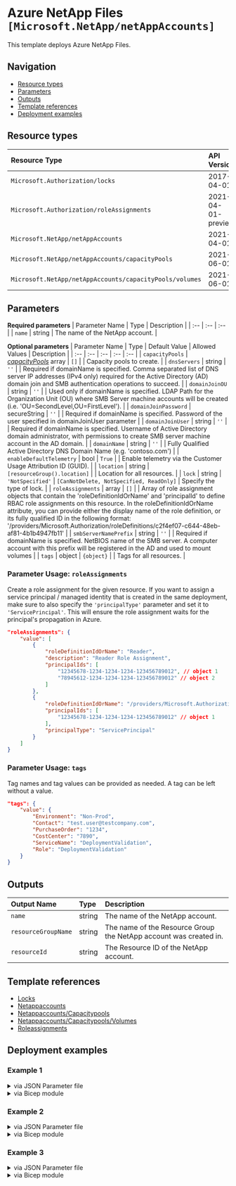 # Azure NetApp Files `[Microsoft.NetApp/netAppAccounts]`

This template deploys Azure NetApp Files.

## Navigation

- [Resource types](#Resource-types)
- [Parameters](#Parameters)
- [Outputs](#Outputs)
- [Template references](#Template-references)
- [Deployment examples](#Deployment-examples)

## Resource types

| Resource Type | API Version |
| :-- | :-- |
| `Microsoft.Authorization/locks` | 2017-04-01 |
| `Microsoft.Authorization/roleAssignments` | 2021-04-01-preview |
| `Microsoft.NetApp/netAppAccounts` | 2021-04-01 |
| `Microsoft.NetApp/netAppAccounts/capacityPools` | 2021-06-01 |
| `Microsoft.NetApp/netAppAccounts/capacityPools/volumes` | 2021-06-01 |

## Parameters

**Required parameters**
| Parameter Name | Type | Description |
| :-- | :-- | :-- |
| `name` | string | The name of the NetApp account. |

**Optional parameters**
| Parameter Name | Type | Default Value | Allowed Values | Description |
| :-- | :-- | :-- | :-- | :-- |
| `capacityPools` | _[capacityPools](capacityPools/readme.md)_ array | `[]` |  | Capacity pools to create. |
| `dnsServers` | string | `''` |  | Required if domainName is specified. Comma separated list of DNS server IP addresses (IPv4 only) required for the Active Directory (AD) domain join and SMB authentication operations to succeed. |
| `domainJoinOU` | string | `''` |  | Used only if domainName is specified. LDAP Path for the Organization Unit (OU) where SMB Server machine accounts will be created (i.e. 'OU=SecondLevel,OU=FirstLevel'). |
| `domainJoinPassword` | secureString | `''` |  | Required if domainName is specified. Password of the user specified in domainJoinUser parameter |
| `domainJoinUser` | string | `''` |  | Required if domainName is specified. Username of Active Directory domain administrator, with permissions to create SMB server machine account in the AD domain. |
| `domainName` | string | `''` |  | Fully Qualified Active Directory DNS Domain Name (e.g. 'contoso.com') |
| `enableDefaultTelemetry` | bool | `True` |  | Enable telemetry via the Customer Usage Attribution ID (GUID). |
| `location` | string | `[resourceGroup().location]` |  | Location for all resources. |
| `lock` | string | `'NotSpecified'` | `[CanNotDelete, NotSpecified, ReadOnly]` | Specify the type of lock. |
| `roleAssignments` | array | `[]` |  | Array of role assignment objects that contain the 'roleDefinitionIdOrName' and 'principalId' to define RBAC role assignments on this resource. In the roleDefinitionIdOrName attribute, you can provide either the display name of the role definition, or its fully qualified ID in the following format: '/providers/Microsoft.Authorization/roleDefinitions/c2f4ef07-c644-48eb-af81-4b1b4947fb11' |
| `smbServerNamePrefix` | string | `''` |  | Required if domainName is specified. NetBIOS name of the SMB server. A computer account with this prefix will be registered in the AD and used to mount volumes |
| `tags` | object | `{object}` |  | Tags for all resources. |


### Parameter Usage: `roleAssignments`

Create a role assignment for the given resource. If you want to assign a service principal / managed identity that is created in the same deployment, make sure to also specify the `'principalType'` parameter and set it to `'ServicePrincipal'`. This will ensure the role assignment waits for the principal's propagation in Azure.

```json
"roleAssignments": {
    "value": [
        {
            "roleDefinitionIdOrName": "Reader",
            "description": "Reader Role Assignment",
            "principalIds": [
                "12345678-1234-1234-1234-123456789012", // object 1
                "78945612-1234-1234-1234-123456789012" // object 2
            ]
        },
        {
            "roleDefinitionIdOrName": "/providers/Microsoft.Authorization/roleDefinitions/c2f4ef07-c644-48eb-af81-4b1b4947fb11",
            "principalIds": [
                "12345678-1234-1234-1234-123456789012" // object 1
            ],
            "principalType": "ServicePrincipal"
        }
    ]
}
```

### Parameter Usage: `tags`

Tag names and tag values can be provided as needed. A tag can be left without a value.

```json
"tags": {
    "value": {
        "Environment": "Non-Prod",
        "Contact": "test.user@testcompany.com",
        "PurchaseOrder": "1234",
        "CostCenter": "7890",
        "ServiceName": "DeploymentValidation",
        "Role": "DeploymentValidation"
    }
}
```

## Outputs

| Output Name | Type | Description |
| :-- | :-- | :-- |
| `name` | string | The name of the NetApp account. |
| `resourceGroupName` | string | The name of the Resource Group the NetApp account was created in. |
| `resourceId` | string | The Resource ID of the NetApp account. |

## Template references

- [Locks](https://docs.microsoft.com/en-us/azure/templates/Microsoft.Authorization/2017-04-01/locks)
- [Netappaccounts](https://docs.microsoft.com/en-us/azure/templates/Microsoft.NetApp/2021-04-01/netAppAccounts)
- [Netappaccounts/Capacitypools](https://docs.microsoft.com/en-us/azure/templates/Microsoft.NetApp/2021-06-01/netAppAccounts/capacityPools)
- [Netappaccounts/Capacitypools/Volumes](https://docs.microsoft.com/en-us/azure/templates/Microsoft.NetApp/2021-06-01/netAppAccounts/capacityPools/volumes)
- [Roleassignments](https://docs.microsoft.com/en-us/azure/templates/Microsoft.Authorization/roleAssignments)

## Deployment examples

<h3>Example 1</h3>

<details>

<summary>via JSON Parameter file</summary>

```json
{
    "$schema": "https://schema.management.azure.com/schemas/2019-04-01/deploymentParameters.json#",
    "contentVersion": "1.0.0.0",
    "parameters": {
        "name": {
            "value": "<<namePrefix>>-az-anf-min-001"
        }
    }
}

```

</details>

<details>

<summary>via Bicep module</summary>

```bicep
module netAppAccounts './Microsoft.NetApp/netAppAccounts/deploy.bicep' = {
  name: '${uniqueString(deployment().name)}-netAppAccounts'
  params: {
      name: '<<namePrefix>>-az-anf-min-001'
  }
```

</details>

<h3>Example 2</h3>

<details>

<summary>via JSON Parameter file</summary>

```json
{
    "$schema": "https://schema.management.azure.com/schemas/2019-04-01/deploymentParameters.json#",
    "contentVersion": "1.0.0.0",
    "parameters": {
        "name": {
            "value": "<<namePrefix>>-az-anf-nfs3-001"
        },
        "capacityPools": {
            "value": [
                {
                    "name": "<<namePrefix>>-az-anfcp-x-001",
                    "serviceLevel": "Premium",
                    "size": 4398046511104,
                    "volumes": [
                        {
                            "name": "anf3-vol01-nfsv3",
                            "usageThreshold": 107374182400,
                            "protocolTypes": [
                                "NFSv3"
                            ],
                            "exportPolicyRules": [
                                {
                                    "ruleIndex": 1,
                                    "unixReadOnly": false,
                                    "unixReadWrite": true,
                                    "nfsv3": true,
                                    "nfsv41": false,
                                    "allowedClients": "0.0.0.0/0"
                                }
                            ],
                            "subnetResourceId": "/subscriptions/<<subscriptionId>>/resourceGroups/validation-rg/providers/Microsoft.Network/virtualNetworks/adp-<<namePrefix>>-az-vnet-x-001/subnets/<<namePrefix>>-az-subnet-x-004",
                            "roleAssignments": [
                                {
                                    "roleDefinitionIdOrName": "Reader",
                                    "principalIds": [
                                        "<<deploymentSpId>>"
                                    ]
                                }
                            ]
                        },
                        {
                            "name": "anf3-vol02-nfsv3",
                            "usageThreshold": 107374182400,
                            "protocolTypes": [
                                "NFSv3"
                            ],
                            "subnetResourceId": "/subscriptions/<<subscriptionId>>/resourceGroups/validation-rg/providers/Microsoft.Network/virtualNetworks/adp-<<namePrefix>>-az-vnet-x-001/subnets/<<namePrefix>>-az-subnet-x-004"
                        }
                    ],
                    "roleAssignments": [
                        {
                            "roleDefinitionIdOrName": "Reader",
                            "principalIds": [
                                "<<deploymentSpId>>"
                            ]
                        }
                    ]
                },
                {
                    "name": "<<namePrefix>>-az-anfcp-x-002",
                    "serviceLevel": "Premium",
                    "size": 4398046511104,
                    "volumes": [],
                    "roleAssignments": [
                        {
                            "roleDefinitionIdOrName": "Reader",
                            "principalIds": [
                                "<<deploymentSpId>>"
                            ]
                        }
                    ]
                }
            ]
        },
        "roleAssignments": {
            "value": [
                {
                    "roleDefinitionIdOrName": "Reader",
                    "principalIds": [
                        "<<deploymentSpId>>"
                    ]
                }
            ]
        },
        "tags": {
            "value": {
                "Environment": "Non-Prod",
                "Contact": "test.user@testcompany.com",
                "PurchaseOrder": "1234",
                "CostCenter": "7890",
                "ServiceName": "DeploymentValidation",
                "Role": "DeploymentValidation"
            }
        }
    }
}

```

</details>

<details>

<summary>via Bicep module</summary>

```bicep
module netAppAccounts './Microsoft.NetApp/netAppAccounts/deploy.bicep' = {
  name: '${uniqueString(deployment().name)}-netAppAccounts'
  params: {
      capacityPools: [
        {
          roleAssignments: [
            {
              principalIds: [
                '<<deploymentSpId>>'
              ]
              roleDefinitionIdOrName: 'Reader'
            }
          ]
          name: '<<namePrefix>>-az-anfcp-x-001'
          size: 4398046511104
          serviceLevel: 'Premium'
          volumes: [
            {
              roleAssignments: [
                {
                  principalIds: [
                    '<<deploymentSpId>>'
                  ]
                  roleDefinitionIdOrName: 'Reader'
                }
              ]
              name: 'anf3-vol01-nfsv3'
              protocolTypes: [
                'NFSv3'
              ]
              subnetResourceId: '/subscriptions/<<subscriptionId>>/resourceGroups/validation-rg/providers/Microsoft.Network/virtualNetworks/adp-<<namePrefix>>-az-vnet-x-001/subnets/<<namePrefix>>-az-subnet-x-004'
              usageThreshold: 107374182400
              exportPolicyRules: [
                {
                  ruleIndex: 1
                  nfsv3: true
                  unixReadOnly: false
                  allowedClients: '0.0.0.0/0'
                  nfsv41: false
                  unixReadWrite: true
                }
              ]
            }
            {
              name: 'anf3-vol02-nfsv3'
              protocolTypes: [
                'NFSv3'
              ]
              usageThreshold: 107374182400
              subnetResourceId: '/subscriptions/<<subscriptionId>>/resourceGroups/validation-rg/providers/Microsoft.Network/virtualNetworks/adp-<<namePrefix>>-az-vnet-x-001/subnets/<<namePrefix>>-az-subnet-x-004'
            }
          ]
        }
        {
          roleAssignments: [
            {
              principalIds: [
                '<<deploymentSpId>>'
              ]
              roleDefinitionIdOrName: 'Reader'
            }
          ]
          name: '<<namePrefix>>-az-anfcp-x-002'
          size: 4398046511104
          serviceLevel: 'Premium'
          volumes: []
        }
      ]
      tags: {
        ServiceName: 'DeploymentValidation'
        Contact: 'test.user@testcompany.com'
        PurchaseOrder: '1234'
        Role: 'DeploymentValidation'
        CostCenter: '7890'
        Environment: 'Non-Prod'
      }
      roleAssignments: [
        {
          principalIds: [
            '<<deploymentSpId>>'
          ]
          roleDefinitionIdOrName: 'Reader'
        }
      ]
      name: '<<namePrefix>>-az-anf-nfs3-001'
  }
```

</details>

<h3>Example 3</h3>

<details>

<summary>via JSON Parameter file</summary>

```json
{
    "$schema": "https://schema.management.azure.com/schemas/2019-04-01/deploymentParameters.json#",
    "contentVersion": "1.0.0.0",
    "parameters": {
        "name": {
            "value": "<<namePrefix>>-az-anf-nfs41-001"
        },
        "capacityPools": {
            "value": [
                {
                    "name": "<<namePrefix>>-az-anfcp-x-001",
                    "serviceLevel": "Premium",
                    "size": 4398046511104,
                    "volumes": [
                        {
                            "name": "anf4-vol01-nfsv41",
                            "usageThreshold": 107374182400,
                            "protocolTypes": [
                                "NFSv4.1"
                            ],
                            "exportPolicyRules": [
                                {
                                    "ruleIndex": 1,
                                    "unixReadOnly": false,
                                    "unixReadWrite": true,
                                    "nfsv3": false,
                                    "nfsv41": true,
                                    "allowedClients": "0.0.0.0/0"
                                }
                            ],
                            "subnetResourceId": "/subscriptions/<<subscriptionId>>/resourceGroups/validation-rg/providers/Microsoft.Network/virtualNetworks/adp-<<namePrefix>>-az-vnet-x-001/subnets/<<namePrefix>>-az-subnet-x-004",
                            "roleAssignments": [
                                {
                                    "roleDefinitionIdOrName": "Reader",
                                    "principalIds": [
                                        "<<deploymentSpId>>"
                                    ]
                                }
                            ]
                        },
                        {
                            "name": "anf4-vol02-nfsv41",
                            "usageThreshold": 107374182400,
                            "protocolTypes": [
                                "NFSv4.1"
                            ],
                            "exportPolicyRules": [
                                {
                                    "ruleIndex": 1,
                                    "unixReadOnly": false,
                                    "unixReadWrite": true,
                                    "nfsv3": false,
                                    "nfsv41": true,
                                    "allowedClients": "0.0.0.0/0"
                                }
                            ],
                            "subnetResourceId": "/subscriptions/<<subscriptionId>>/resourceGroups/validation-rg/providers/Microsoft.Network/virtualNetworks/adp-<<namePrefix>>-az-vnet-x-001/subnets/<<namePrefix>>-az-subnet-x-004"
                        }
                    ],
                    "roleAssignments": [
                        {
                            "roleDefinitionIdOrName": "Reader",
                            "principalIds": [
                                "<<deploymentSpId>>"
                            ]
                        }
                    ]
                },
                {
                    "name": "<<namePrefix>>-az-anfcp-x-002",
                    "serviceLevel": "Premium",
                    "size": 4398046511104,
                    "volumes": [],
                    "roleAssignments": [
                        {
                            "roleDefinitionIdOrName": "Reader",
                            "principalIds": [
                                "<<deploymentSpId>>"
                            ]
                        }
                    ]
                }
            ]
        },
        "roleAssignments": {
            "value": [
                {
                    "roleDefinitionIdOrName": "Reader",
                    "principalIds": [
                        "<<deploymentSpId>>"
                    ]
                }
            ]
        },
        "tags": {
            "value": {
                "Environment": "Non-Prod",
                "Contact": "test.user@testcompany.com",
                "PurchaseOrder": "1234",
                "CostCenter": "7890",
                "ServiceName": "DeploymentValidation",
                "Role": "DeploymentValidation"
            }
        }
    }
}

```

</details>

<details>

<summary>via Bicep module</summary>

```bicep
module netAppAccounts './Microsoft.NetApp/netAppAccounts/deploy.bicep' = {
  name: '${uniqueString(deployment().name)}-netAppAccounts'
  params: {
      capacityPools: [
        {
          roleAssignments: [
            {
              principalIds: [
                '<<deploymentSpId>>'
              ]
              roleDefinitionIdOrName: 'Reader'
            }
          ]
          name: '<<namePrefix>>-az-anfcp-x-001'
          size: 4398046511104
          serviceLevel: 'Premium'
          volumes: [
            {
              roleAssignments: [
                {
                  principalIds: [
                    '<<deploymentSpId>>'
                  ]
                  roleDefinitionIdOrName: 'Reader'
                }
              ]
              name: 'anf4-vol01-nfsv41'
              protocolTypes: [
                'NFSv4.1'
              ]
              subnetResourceId: '/subscriptions/<<subscriptionId>>/resourceGroups/validation-rg/providers/Microsoft.Network/virtualNetworks/adp-<<namePrefix>>-az-vnet-x-001/subnets/<<namePrefix>>-az-subnet-x-004'
              usageThreshold: 107374182400
              exportPolicyRules: [
                {
                  ruleIndex: 1
                  nfsv3: false
                  unixReadOnly: false
                  allowedClients: '0.0.0.0/0'
                  nfsv41: true
                  unixReadWrite: true
                }
              ]
            }
            {
              subnetResourceId: '/subscriptions/<<subscriptionId>>/resourceGroups/validation-rg/providers/Microsoft.Network/virtualNetworks/adp-<<namePrefix>>-az-vnet-x-001/subnets/<<namePrefix>>-az-subnet-x-004'
              name: 'anf4-vol02-nfsv41'
              protocolTypes: [
                'NFSv4.1'
              ]
              usageThreshold: 107374182400
              exportPolicyRules: [
                {
                  ruleIndex: 1
                  nfsv3: false
                  unixReadOnly: false
                  allowedClients: '0.0.0.0/0'
                  nfsv41: true
                  unixReadWrite: true
                }
              ]
            }
          ]
        }
        {
          roleAssignments: [
            {
              principalIds: [
                '<<deploymentSpId>>'
              ]
              roleDefinitionIdOrName: 'Reader'
            }
          ]
          name: '<<namePrefix>>-az-anfcp-x-002'
          size: 4398046511104
          serviceLevel: 'Premium'
          volumes: []
        }
      ]
      tags: {
        ServiceName: 'DeploymentValidation'
        Contact: 'test.user@testcompany.com'
        PurchaseOrder: '1234'
        Role: 'DeploymentValidation'
        CostCenter: '7890'
        Environment: 'Non-Prod'
      }
      roleAssignments: [
        {
          principalIds: [
            '<<deploymentSpId>>'
          ]
          roleDefinitionIdOrName: 'Reader'
        }
      ]
      name: '<<namePrefix>>-az-anf-nfs41-001'
  }
```

</details>
